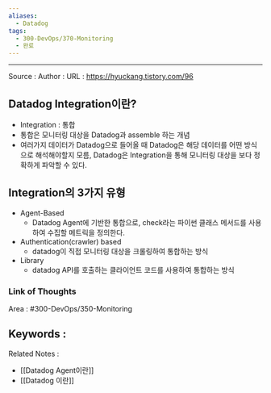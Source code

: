 ```yaml
---
aliases:
  - Datadog
tags:
  - 300-DevOps/370-Monitoring
  - 완료
---
```



---


Source :
Author : 
URL : https://hyuckang.tistory.com/96

## Datadog Integration이란?
- Integration : 통합
- 통합은 모니터링 대상을 Datadog과 assemble 하는 개념
- 여러가지 데이터가 Datadog으로 들어올 때 Datadog은 해당 데이터를 어떤 방식으로 해석해야할지 모름, Datadog은 Integration을 통해 모니터링 대상을 보다 정확하게 파악할 수 있다.

## Integration의 3가지 유형
- Agent-Based
	- Datadog Agent에 기반한 통합으로, check라는 파이썬 클래스 메서드를 사용하여 수집할 메트릭을 정의한다.
- Authentication(crawler) based
	- datadog이 직접 모니터링 대상을 크롤링하여 통합하는 방식
- Library
	- datadog API를 호출하는 클라이언트 코드를 사용하여 통합하는 방식

### Link of Thoughts
Area : #300-DevOps/350-Monitoring 

Keywords :
- 

Related Notes : 
- [[Datadog Agent이란]]
- [[Datadog 이란]]